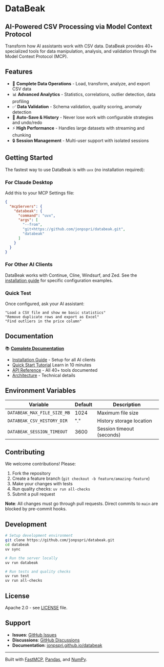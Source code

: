 # DataBeak

## AI-Powered CSV Processing via Model Context Protocol

Transform how AI assistants work with CSV data. DataBeak provides 40+
specialized tools for data manipulation, analysis, and validation through the
Model Context Protocol (MCP).

## Features

- 🔄 **Complete Data Operations** - Load, transform, analyze, and export CSV data
- 📊 **Advanced Analytics** - Statistics, correlations, outlier detection, data profiling
- ✅ **Data Validation** - Schema validation, quality scoring, anomaly detection
- 💾 **Auto-Save & History** - Never lose work with configurable strategies and undo/redo
- ⚡ **High Performance** - Handles large datasets with streaming and chunking
- 🔒 **Session Management** - Multi-user support with isolated sessions

## Getting Started

The fastest way to use DataBeak is with `uvx` (no installation required):

### For Claude Desktop

Add this to your MCP Settings file:

```json
{
  "mcpServers": {
    "databeak": {
      "command": "uvx",
      "args": [
        "--from",
        "git+https://github.com/jonpspri/databeak.git",
        "databeak"
      ]
    }
  }
}
```

### For Other AI Clients

DataBeak works with Continue, Cline, Windsurf, and Zed. See the
[installation guide](https://jonpspri.github.io/databeak/installation)
for specific configuration examples.

### Quick Test

Once configured, ask your AI assistant:

```text
"Load a CSV file and show me basic statistics"
"Remove duplicate rows and export as Excel"
"Find outliers in the price column"
```

## Documentation

📚 **[Complete Documentation](https://jonpspri.github.io/databeak/)**

- [Installation Guide](https://jonpspri.github.io/databeak/installation) -
  Setup for all AI clients
- [Quick Start Tutorial](https://jonpspri.github.io/databeak/tutorials/quickstart)
  Learn in 10 minutes
- [API Reference](https://jonpspri.github.io/databeak/api/overview) -
  All 40+ tools documented
- [Architecture](https://jonpspri.github.io/databeak/architecture) -
  Technical details

## Environment Variables

| Variable | Default | Description |
|----------|---------|-------------|
| `DATABEAK_MAX_FILE_SIZE_MB` | 1024 | Maximum file size |
| `DATABEAK_CSV_HISTORY_DIR` | "." | History storage location |
| `DATABEAK_SESSION_TIMEOUT` | 3600 | Session timeout (seconds) |

## Contributing

We welcome contributions! Please:

1. Fork the repository
2. Create a feature branch (`git checkout -b feature/amazing-feature`)
3. Make your changes with tests
4. Run quality checks: `uv run all-checks`
5. Submit a pull request

**Note**: All changes must go through pull requests. Direct commits to `main`
are blocked by pre-commit hooks.

## Development

```bash
# Setup development environment
git clone https://github.com/jonpspri/databeak.git
cd databeak
uv sync

# Run the server locally
uv run databeak

# Run tests and quality checks
uv run test
uv run all-checks
```

## License

Apache 2.0 - see [LICENSE](LICENSE) file.

## Support

- **Issues**: [GitHub Issues](https://github.com/jonpspri/databeak/issues)
- **Discussions**: [GitHub Discussions](https://github.com/jonpspri/databeak/discussions)
- **Documentation**: [jonpspri.github.io/databeak](https://jonpspri.github.io/databeak/)

---

Built with [FastMCP](https://github.com/jlowin/fastmcp),
[Pandas](https://pandas.pydata.org/), and [NumPy](https://numpy.org/).
